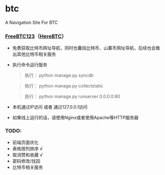btc
===

A Navigation Site For BTC

### [FreeBTC123](http://freebtc123.com/)（[HereBTC](http://herebtc.com/)）

* 免费获取比特币网址导航，同时也囊括比特币、山寨币网址导航，后续也会推出其他比特币相关服务
* 执行命令运行服务

  >执行： python manage.py syncdb
  
  >执行： python manage.py collectstatic
  
  >执行： python manage.py runserver 0.0.0.0:80

* 本机通过IP访问 或者 通过127.0.0.1访问
* 如果线上运行的话，请使用Nginx或者使用Apache等HTTP服务器

### TODO:

* 前端页面优化
* 表格按列排序        √
* 取消赞和收藏        √
* 密码修改/找回
* 比特币相关服务
